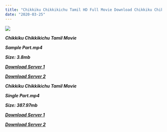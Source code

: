 ```yaml
---
title: "Chikkiku Chikkikichu Tamil HD Full Movie Download Chikkiku Chikkikichu Tamil HD Movie Download"
date: "2020-03-25"
---
```


![](https://images.moviebuff.com/a5a6872a-7a32-4cac-9d2a-bcfa6ff1e3f3?w=1000)

**_Chikkiku Chikkikichu Tamil Movie_** 

**_Sample Part.mp4_**

**_Size: 3.8mb_**

**_[Download Server 1](http://s1.uptofiles.net//files/Tamil{300377c8a1a3ba2999b4bbe3381b1ea1a812b0b70d21946c68d529294a5c2999}202015{300377c8a1a3ba2999b4bbe3381b1ea1a812b0b70d21946c68d529294a5c2999}20Movies/Chikkiku{300377c8a1a3ba2999b4bbe3381b1ea1a812b0b70d21946c68d529294a5c2999}20Chikkikichu{300377c8a1a3ba2999b4bbe3381b1ea1a812b0b70d21946c68d529294a5c2999}20(2015)/Chikkiku{300377c8a1a3ba2999b4bbe3381b1ea1a812b0b70d21946c68d529294a5c2999}20Chikkikichu{300377c8a1a3ba2999b4bbe3381b1ea1a812b0b70d21946c68d529294a5c2999}20(640x360)/Chikkiku{300377c8a1a3ba2999b4bbe3381b1ea1a812b0b70d21946c68d529294a5c2999}20Chikkikichu{300377c8a1a3ba2999b4bbe3381b1ea1a812b0b70d21946c68d529294a5c2999}20HD{300377c8a1a3ba2999b4bbe3381b1ea1a812b0b70d21946c68d529294a5c2999}20Sample.mp4)_**

**_[Download Server 2](http://s1.uptofiles.net//files/Tamil{300377c8a1a3ba2999b4bbe3381b1ea1a812b0b70d21946c68d529294a5c2999}202015{300377c8a1a3ba2999b4bbe3381b1ea1a812b0b70d21946c68d529294a5c2999}20Movies/Chikkiku{300377c8a1a3ba2999b4bbe3381b1ea1a812b0b70d21946c68d529294a5c2999}20Chikkikichu{300377c8a1a3ba2999b4bbe3381b1ea1a812b0b70d21946c68d529294a5c2999}20(2015)/Chikkiku{300377c8a1a3ba2999b4bbe3381b1ea1a812b0b70d21946c68d529294a5c2999}20Chikkikichu{300377c8a1a3ba2999b4bbe3381b1ea1a812b0b70d21946c68d529294a5c2999}20(640x360)/Chikkiku{300377c8a1a3ba2999b4bbe3381b1ea1a812b0b70d21946c68d529294a5c2999}20Chikkikichu{300377c8a1a3ba2999b4bbe3381b1ea1a812b0b70d21946c68d529294a5c2999}20HD{300377c8a1a3ba2999b4bbe3381b1ea1a812b0b70d21946c68d529294a5c2999}20Sample.mp4)_**

**_Chikkiku Chikkikichu Tamil Movie_** 

**_Single Part.mp4_**

**_Size: 387.97mb_**

**_[Download Server 1](http://s1.uptofiles.net//files/Tamil{300377c8a1a3ba2999b4bbe3381b1ea1a812b0b70d21946c68d529294a5c2999}202015{300377c8a1a3ba2999b4bbe3381b1ea1a812b0b70d21946c68d529294a5c2999}20Movies/Chikkiku{300377c8a1a3ba2999b4bbe3381b1ea1a812b0b70d21946c68d529294a5c2999}20Chikkikichu{300377c8a1a3ba2999b4bbe3381b1ea1a812b0b70d21946c68d529294a5c2999}20(2015)/Chikkiku{300377c8a1a3ba2999b4bbe3381b1ea1a812b0b70d21946c68d529294a5c2999}20Chikkikichu{300377c8a1a3ba2999b4bbe3381b1ea1a812b0b70d21946c68d529294a5c2999}20(640x360)/Chikkiku{300377c8a1a3ba2999b4bbe3381b1ea1a812b0b70d21946c68d529294a5c2999}20Chikkikichu{300377c8a1a3ba2999b4bbe3381b1ea1a812b0b70d21946c68d529294a5c2999}20HD.mp4)_**

**_[Download Server 2](http://s1.uptofiles.net//files/Tamil{300377c8a1a3ba2999b4bbe3381b1ea1a812b0b70d21946c68d529294a5c2999}202015{300377c8a1a3ba2999b4bbe3381b1ea1a812b0b70d21946c68d529294a5c2999}20Movies/Chikkiku{300377c8a1a3ba2999b4bbe3381b1ea1a812b0b70d21946c68d529294a5c2999}20Chikkikichu{300377c8a1a3ba2999b4bbe3381b1ea1a812b0b70d21946c68d529294a5c2999}20(2015)/Chikkiku{300377c8a1a3ba2999b4bbe3381b1ea1a812b0b70d21946c68d529294a5c2999}20Chikkikichu{300377c8a1a3ba2999b4bbe3381b1ea1a812b0b70d21946c68d529294a5c2999}20(640x360)/Chikkiku{300377c8a1a3ba2999b4bbe3381b1ea1a812b0b70d21946c68d529294a5c2999}20Chikkikichu{300377c8a1a3ba2999b4bbe3381b1ea1a812b0b70d21946c68d529294a5c2999}20HD.mp4)_**
